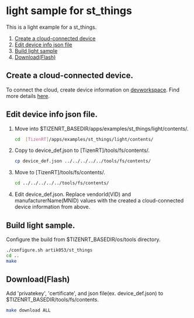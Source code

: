 # light sample for st_things

This is a light example for a st_things.

1. [Create a cloud-connected device](https://smartthings.developer.samsung.com/develop/workspace/ide/create-a-cloud-connected-device.html)
2. [Edit device info json file](#edit-device-info-json-file)
3. [Build light sample](#build-light-sample)
4. [Download(Flash)](#downloadflash)

## Create a cloud-connected device.
To connect the cloud, create device information on [devworkspace](https://devworkspace.developer.samsung.com/smartthingsconsole/iotweb/site/index.html).
Find more details [here](https://smartthings.developer.samsung.com/develop/workspace/ide/create-a-cloud-connected-device.html).

## Edit device info json file.
1. Move into $TIZENRT_BASEDIR/apps/examples/st_things/light/contents/.

	```bash
	cd  [TizenRT]/apps/examples/st_things/light/contents/
	```

2. Copy to device_def.json to [TizenRT]/tools/fs/contents/.

	```bash
	cp device_def.json ../../../../../tools/fs/contents/
	```

3. Move to [TizenRT]/tools/fs/contents/.

	```bash
	cd ../../../../../tools/fs/contents/
	```

4. Edit device_def.json.
	Replace vendorId(VID) and manufacturerName(MNID) values with the created a cloud-connected device information from above.

## Build light sample.
Configure the build from $TIZENRT_BASEDIR/os/tools directory.

```bash
./configure.sh artik053/st_things
cd ..
make
```

## Download(Flash)
Add 'privatekey', 'certificate', and json file(ex. device_def.json) to $TIZENRT_BASEDIR/tools/fs/contents.

```bash
make download ALL
```
